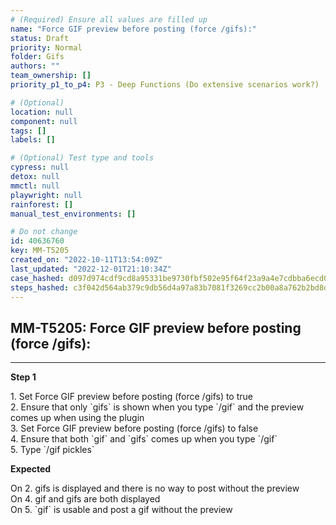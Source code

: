 ```yaml
---
# (Required) Ensure all values are filled up
name: "Force GIF preview before posting (force /gifs):"
status: Draft
priority: Normal
folder: Gifs
authors: ""
team_ownership: []
priority_p1_to_p4: P3 - Deep Functions (Do extensive scenarios work?)

# (Optional)
location: null
component: null
tags: []
labels: []

# (Optional) Test type and tools
cypress: null
detox: null
mmctl: null
playwright: null
rainforest: []
manual_test_environments: []

# Do not change
id: 40636760
key: MM-T5205
created_on: "2022-10-11T13:54:09Z"
last_updated: "2022-12-01T21:10:34Z"
case_hashed: d097d974cdf9cd8a95331be9730fbf502e95f64f23a9a4e7cdbba6ecd0030f2d7965b4eda4df55fe02d596f708ad96e3
steps_hashed: c3f042d564ab379c9db56d4a97a83b7081f3269cc2b00a8a762b2bd8df4609460f2e9628261d57a96a73d408b42eefea
---
```


<!-- (Auto-generated) Based on frontmatter's "key" and "name" -->

## MM-T5205: Force GIF preview before posting (force /gifs):

---

**Step 1**

1\. Set Force GIF preview before posting (force /gifs) to true\
2\. Ensure that only \`gifs\` is shown when you type \`/gif\` and the preview comes up when using the plugin\
3\. Set Force GIF preview before posting (force /gifs) to false\
4\. Ensure that both \`gif\` and \`gifs\` comes up when you type \`/gif\`\
5\. Type \`/gif pickles\`

**Expected**

On 2. gifs is displayed and there is no way to post without the preview\
On 4. gif and gifs are both displayed\
On 5. \`gif\` is usable and post a gif without the preview

